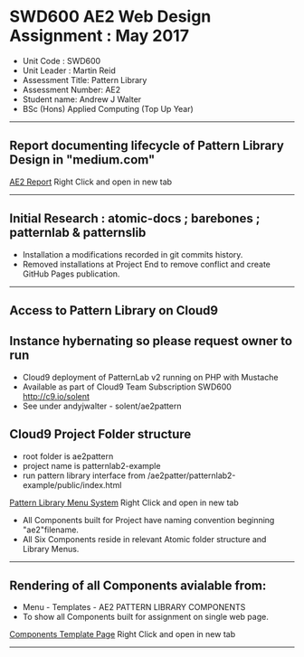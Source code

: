 
#  SWD600 AE2 Web Design Assignment : May 2017

- Unit Code : SWD600
- Unit Leader : Martin Reid
- Assessment Title: Pattern Library
- Assessment Number: AE2
- Student name: Andrew J Walter
- BSc (Hons) Applied Computing (Top Up Year)

----------------------------------------------------------------------------------------------------------
##  Report documenting lifecycle of Pattern Library Design in "medium.com"

[AE2 Report](http//:medium.com) Right Click and open in new tab

----------------------------------------------------------------------------------------------------------
##  Initial Research : atomic-docs ; barebones ; patternlab & patternslib
- Installation a modifications recorded in git commits history.
- Removed installations at Project End to remove conflict and create GitHub Pages publication.

----------------------------------------------------------------------------------------------------------
##  Access to Pattern Library on Cloud9

##  Instance hybernating so please request owner to run
- Cloud9 deployment of PatternLab v2 running on PHP with Mustache
- Available as part of Cloud9 Team Subscription SWD600 http://c9.io/solent
- See under andyjwalter - solent/ae2pattern

##  Cloud9 Project Folder structure 
- root folder is ae2pattern
- project name is patternlab2-example
- run pattern library interface from /ae2patter/patternlab2-example/public/index.html

[Pattern Library Menu System](https://ae2pattern-andyjwalter.c9users.io/patternlab2-example/public/index.html) Right Click and open in new tab
- All Components built for Project have naming convention beginning "ae2"filename.
- All Six Components reside in relevant Atomic folder structure and Library Menus.

----------------------------------------------------------------------------------------------------------
## Rendering of all Components avialable from:
- Menu - Templates - AE2 PATTERN LIBRARY COMPONENTS
- To show all Components built for assignment on single web page.

[Components Template Page](https://ae2pattern-andyjwalter.c9users.io/patternlab2-example/public/?p=templates-ae2-pattern-project) Right Click and open in new tab

----------------------------------------------------------------------------------------------------------
